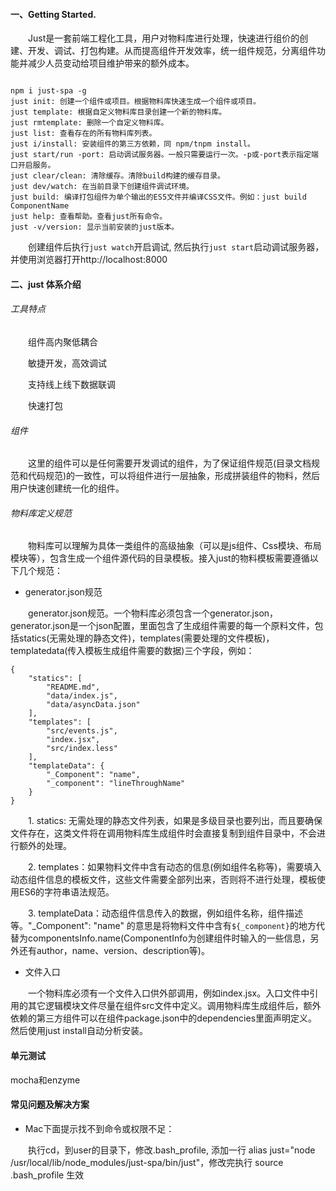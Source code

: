 #### 一、Getting Started.

&emsp;&emsp;Just是一套前端工程化工具，用户对物料库进行处理，快速进行组价的创建、开发、调试、打包构建。从而提高组件开发效率，统一组件规范，分离组件功能并减少人员变动给项目维护带来的额外成本。

```

npm i just-spa -g
just init: 创建一个组件或项目。根据物料库快速生成一个组件或项目。
just template: 根据自定义物料库目录创建一个新的物料库。
just rmtemplate: 删除一个自定义物料库。
just list: 查看存在的所有物料库列表。
just i/install: 安装组件的第三方依赖，同 npm/tnpm install。
just start/run -port: 启动调试服务器。一般只需要运行一次。-p或-port表示指定端口开启服务。
just clear/clean: 清除缓存。清除build构建的缓存目录。
just dev/watch: 在当前目录下创建组件调试环境。
just build: 编译打包组件为单个输出的ES5文件并编译CSS文件。例如：just build ComponentName
just help: 查看帮助。查看just所有命令。
just -v/version: 显示当前安装的just版本。

```

&emsp;&emsp;创建组件后执行`just watch`开启调试, 然后执行`just start`启动调试服务器，并使用浏览器打开http://localhost:8000

#### 二、just 体系介绍

###### 工具特点

&emsp;&emsp;组件高内聚低耦合

&emsp;&emsp;敏捷开发，高效调试

&emsp;&emsp;支持线上线下数据联调

&emsp;&emsp;快速打包

###### 组件

&emsp;&emsp;这里的组件可以是任何需要开发调试的组件，为了保证组件规范(目录文档规范和代码规范)的一致性，可以将组件进行一层抽象，形成拼装组件的物料，然后用户快速创建统一化的组件。


###### 物料库定义规范

&emsp;&emsp;物料库可以理解为具体一类组件的高级抽象（可以是js组件、Css模块、布局模块等），包含生成一个组件源代码的目录模板。接入just的物料模板需要遵循以下几个规范：

- generator.json规范

&emsp;&emsp;generator.json规范。一个物料库必须包含一个generator.json，generator.json是一个json配置，里面包含了生成组件需要的每一个原料文件，包括statics(无需处理的静态文件)，templates(需要处理的文件模板)，templatedata(传入模板生成组件需要的数据)三个字段，例如：

```
{
    "statics": [
        "README.md",
        "data/index.js",
        "data/asyncData.json"
    ],
    "templates": [
        "src/events.js",
        "index.jsx",
        "src/index.less"
    ],
    "templateData": {
        "_Component": "name",
        "_component": "lineThroughName"
    }
}
```

&emsp;&emsp;1. statics: 无需处理的静态文件列表，如果是多级目录也要列出，而且要确保文件存在，这类文件将在调用物料库生成组件时会直接复制到组件目录中，不会进行额外的处理。

&emsp;&emsp;2. templates：如果物料文件中含有动态的信息(例如组件名称等)，需要填入动态组件信息的模板文件，这些文件需要全部列出来，否则将不进行处理，模板使用ES6的字符串语法规范。

&emsp;&emsp;3. templateData：动态组件信息传入的数据，例如组件名称，组件描述等。"_Component": "name" 的意思是将物料文件中含有`${_component}`的地方代替为componentsInfo.name(ComponentInfo为创建组件时输入的一些信息，另外还有author，name、version、description等)。

- 文件入口

&emsp;&emsp;一个物料库必须有一个文件入口供外部调用，例如index.jsx。入口文件中引用的其它逻辑模块文件尽量在组件src文件中定义。调用物料库生成组件后，额外依赖的第三方组件可以在组件package.json中的dependencies里面声明定义。然后使用just install自动分析安装。

#### 单元测试

mocha和enzyme

#### 常见问题及解决方案

- Mac下面提示找不到命令或权限不足：

&emsp;&emsp;执行cd，到user的目录下，修改.bash_profile, 添加一行  alias just="node /usr/local/lib/node_modules/just-spa/bin/just"，修改完执行 source .bash_profile 生效



